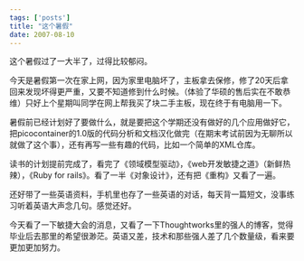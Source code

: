 ```yaml
---
tags: ['posts']
title: "这个暑假"
date: 2007-08-10
---
```


这个暑假过了一大半了，过得比较郁闷。

今天是暑假第一次在家上网，因为家里电脑坏了，主板拿去保修，修了20天后拿回来发现坏得更严重，又要不知道修到什么时候。（体验了华硕的售后实在不敢恭维）只好上个星期叫同学在网上帮我买了块二手主板，现在终于有电脑用一下。

暑假前已经计划好了要做什么，就是要把这个学期还没有做好的几个应用做好它，把picocontainer的1.0版的代码分析和文档汉化做完（在期末考试前因为无聊所以就做了这个事），还有再写一些有趣的代码，比如一个简单的XML仓库。

读书的计划提前完成了，看完了《领域模型驱动》，《web开发敏捷之道》（新鲜热辣），《Ruby for rails》。看了一半《对象设计》，还有把《重构》又看了一遍。

还好带了一些英语资料，手机里也存了一些英语的对话，每天背一篇短文，没事练习听着英语大声念几句。感觉还好。

今天看了一下敏捷大会的消息，又看了一下Thoughtworks里的强人的博客，觉得毕业后去那里的希望很渺茫。英语又差，技术和那些强人差了几个数量级，看来要更加更加努力。
